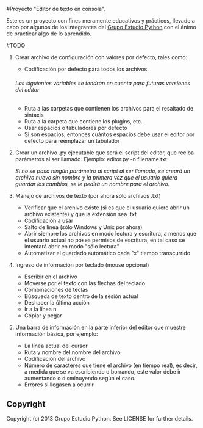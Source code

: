 #Proyecto "Editor de texto en consola".

Este es un proyecto con fines meramente educativos y prácticos, llevado a
cabo por algunos de los integrantes del
[Grupo Estudio Python](https://plus.google.com/u/0/communities/105786905874914734353)
con el ánimo de practicar algo de lo aprendido.


#TODO

1. Crear archivo de configuración con valores por defecto, tales como:
	- Codificación por defecto para todos los archivos

    ###### Las siguientes variables se tendrán en cuenta para futuras versiones del editor
    - Ruta a las carpetas que contienen los archivos para el resaltado de sintaxis
    - Ruta a la carpeta que contiene los plugins, etc.
    - Usar espacios o tabuladores por defecto
    - Si son espacios, entonces cuántos espacios debe usar el 
      editor por defecto para reemplazar un tabulador

2. Crear un archivo .py ejecutable que será el script del editor, que
	reciba parámetros al ser llamado. Ejemplo: editor.py -n filename.txt

	*Si no se pasa ningún parámetro al script al ser llamado, se creará
	un archivo nuevo sin nombre y la primera vez que el usuario quiera
	guardar los cambios, se le pedirá un nombre para el archivo.*


3. Manejo de archivos de texto (por ahora sólo archivos .txt)
    - Verificar que el archivo existe (si es que el usuario quiere abrir
      un archivo existente) y que la extensión sea .txt
    - Codificación a usar
    - Salto de línea (sólo Windows y Unix por ahora)
    - Abrir siempre los archivos en modo lectura y escritura, a menos que
      el usuario actual no posea permisos de escritura, en tal caso se
      intentará abrir en modo "sólo lectura"
    - Automatizar el guardado automático cada "x" tiempo transcurrido

4. Ingreso de información por teclado (mouse opcional)
    - Escribir en el archivo
    - Moverse por el texto con las flechas del teclado
    - Combinaciones de teclas
    - Búsqueda de texto dentro de la sesión actual
    - Deshacer la última acción
    - Ir a la línea n
    - Copiar y pegar

5. Una barra de información en la parte inferior del editor que muestre
	información básica, por ejemplo:
    - La línea actual del cursor
    - Ruta y nombre del nombre del archivo
    - Codificación del archivo
    - Número de caracteres que tiene el archivo (en tiempo real), es decir,
      a medida que se va escribiendo o borrando, este valor debe ir 
      aumentando o disminuyendo según el caso.
    - Errores si llegasen a ocurrir




## Copyright

Copyright (c) 2013 Grupo Estudio Python. See LICENSE for further details.

